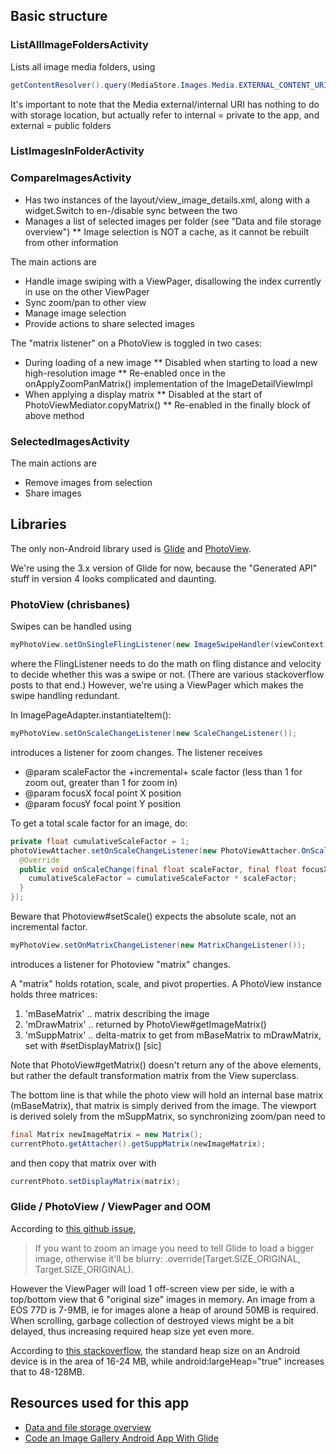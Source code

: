 ## Basic structure

### ListAllImageFoldersActivity
Lists all image media folders, using 
```java
getContentResolver().query(MediaStore.Images.Media.EXTERNAL_CONTENT_URI);
```
It's important to note that the Media external/internal URI has nothing to do with storage location, 
but actually refer to internal = private to the app, and external = public folders

### ListImagesInFolderActivity

### CompareImagesActivity

* Has two instances of the layout/view_image_details.xml, along with a widget.Switch to en-/disable sync between the two
* Manages a list of selected images per folder (see "Data and file storage overview")
** Image selection is NOT a cache, as it cannot be rebuilt from other information

The main actions are
* Handle image swiping with a ViewPager, disallowing the index currently in use on the other ViewPager
* Sync zoom/pan to other view
* Manage image selection
* Provide actions to share selected images

The "matrix listener" on a PhotoView is toggled in two cases:

* During loading of a new image
** Disabled when starting to load a new high-resolution image
** Re-enabled once in the onApplyZoomPanMatrix() implementation of the ImageDetailViewImpl
* When applying a display matrix
** Disabled at the start of PhotoViewMediator.copyMatrix()
** Re-enabled in the finally block of above method 


### SelectedImagesActivity

The main actions are
* Remove images from selection
* Share images 


## Libraries

The only non-Android library used is [Glide](https://github.com/bumptech/glide) and [PhotoView](https://github.com/chrisbanes/PhotoView).

We're using the 3.x version of Glide for now, because the "Generated API" stuff in version 4 looks complicated
and daunting.

### PhotoView (chrisbanes)

Swipes can be handled using
```java
myPhotoView.setOnSingleFlingListener(new ImageSwipeHandler(viewContext));
```
where the FlingListener needs to do the math on fling distance and velocity to decide whether this was a swipe or not.
(There are various stackoverflow posts to that end.) However, we're using a ViewPager which makes the swipe
handling redundant.

In ImagePageAdapter.instantiateItem():

```java
myPhotoView.setOnScaleChangeListener(new ScaleChangeListener());
```
introduces a listener for zoom changes. The listener receives
* @param scaleFactor the +incremental+ scale factor (less than 1 for zoom out, greater than 1 for zoom in)
* @param focusX      focal point X position
* @param focusY      focal point Y position

To get a total scale factor for an image, do:
```java
private float cumulativeScaleFactor = 1;
photoViewAttacher.setOnScaleChangeListener(new PhotoViewAttacher.OnScaleChangeListener() {
  @Override
  public void onScaleChange(final float scaleFactor, final float focusX, final float focusY) {
    cumulativeScaleFactor = cumulativeScaleFactor * scaleFactor;
  }
});

```
Beware that Photoview#setScale() expects the absolute scale, not an incremental factor.

```java
myPhotoView.setOnMatrixChangeListener(new MatrixChangeListener());
```
introduces a listener for Photoview "matrix" changes.

A "matrix" holds rotation, scale, and pivot properties. A PhotoView instance holds three matrices:

1. 'mBaseMatrix' .. matrix describing the image
2. 'mDrawMatrix' .. returned by PhotoView#getImageMatrix()
3. 'mSuppMatrix' .. delta-matrix to get from mBaseMatrix to mDrawMatrix, set with #setDisplayMatrix() [sic]

Note that PhotoView#getMatrix() doesn't return any of the above elements, but rather the default 
transformation matrix from the View superclass.

The bottom line is that while the photo view will hold an internal base matrix (mBaseMatrix), that
matrix is simply derived from the image. The viewport is derived solely from the mSuppMatrix, so
synchronizing zoom/pan need to
```java
final Matrix newImageMatrix = new Matrix();
currentPhoto.getAttacher().getSuppMatrix(newImageMatrix);
```
and then copy that matrix over with
```java
currentPhoto.setDisplayMatrix(matrix);
```

### Glide / PhotoView / ViewPager and OOM

According to [this github issue](https://github.com/bumptech/glide/issues/974),
> If you want to zoom an image you need to tell Glide to load a bigger image, otherwise it'll be blurry: 
> .override(Target.SIZE_ORIGINAL, Target.SIZE_ORIGINAL).

However the ViewPager will load 1 off-screen view per side, ie with a top/bottom view that 6 "original size" 
images in memory. An image from a EOS 77D is 7-9MB, ie for images alone a heap of around 50MB is required.
When scrolling, garbage collection of destroyed views might be a bit delayed, thus increasing required
heap size yet even more.

According to [this stackoverflow](https://stackoverflow.com/questions/10747211/how-much-memory-does-each-android-process-get), the
standard heap size on an Android device is in the area of 16-24 MB, while android:largeHeap="true" increases
that to 48-128MB.


## Resources used for this app

* [Data and file storage overview](https://developer.android.com/guide/topics/data/data-storage)
* [Code an Image Gallery Android App With Glide](https://code.tutsplus.com/tutorials/code-an-image-gallery-android-app-with-glide--cms-28207)
